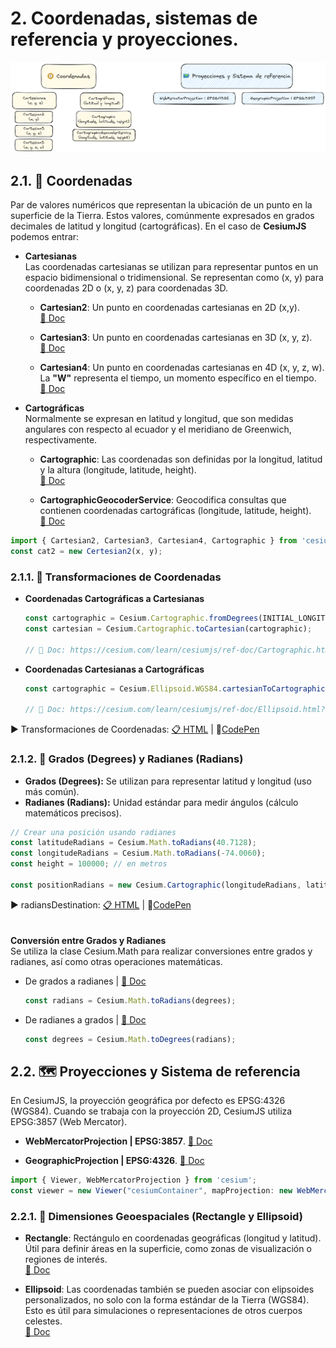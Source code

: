 # 2. Coordenadas, sistemas de referencia y proyecciones.
![scheme](./scheme.png)

## 2.1. 🧭 Coordenadas
Par de valores numéricos que representan la ubicación de un punto en la superficie de la Tierra. Estos valores, comúnmente expresados en grados decimales de latitud y longitud (cartográficas). En el caso de **CesiumJS** podemos entrar:
  * **Cartesianas**  
    Las coordenadas cartesianas se utilizan para representar puntos en un espacio bidimensional o tridimensional.
    Se representan como (x, y) para coordenadas 2D o (x, y, z) para coordenadas 3D.
  

    * **Cartesian2**: Un punto en coordenadas cartesianas en 2D (x,y).  
      [📘 Doc](https://cesium.com/learn/cesiumjs/ref-doc/Cartesian2.html)

     * **Cartesian3**: Un punto en coordenadas cartesianas en 3D (x, y, z).  
      [📘 Doc](https://cesium.com/learn/cesiumjs/ref-doc/Cartesian3.html)
    
      * **Cartesian4**: Un punto en coordenadas cartesianas en 4D (x, y, z, w).      
      La **"W"** representa el tiempo, un momento específico en el tiempo.  
      [📘 Doc](https://cesium.com/learn/cesiumjs/ref-doc/Cartesian4.html)
  * **Cartográficas**   
   Normalmente se expresan en latitud y longitud, que son medidas angulares con respecto al ecuador y el meridiano de Greenwich, respectivamente.

    * **Cartographic**: Las coordenadas son definidas por la longitud, latitud y la altura (longitude, latitude, height).  
      [📘 Doc](https://cesium.com/learn/cesiumjs/ref-doc/Cartographic.html)  
      
    * **CartographicGeocoderService**: Geocodifica consultas que contienen coordenadas cartográficas (longitude, latitude, height).  
      [📘 Doc](https://cesium.com/learn/cesiumjs/ref-doc/CartographicGeocoderService.html)  
      
   ```JavaScript
   import { Cartesian2, Cartesian3, Cartesian4, Cartographic } from 'cesium';
   const cat2 = new Certesian2(x, y);
   ```
### 2.1.1. 🔄 Transformaciones de Coordenadas
* **Coordenadas Cartográficas a Cartesianas**
  ```javascript
  const cartographic = Cesium.Cartographic.fromDegrees(INITIAL_LONGITUDE, INITIAL_LATITUDE, INITIAL_HEIGHT);
  const cartesian = Cesium.Cartographic.toCartesian(cartographic);

  // 📘 Doc: https://cesium.com/learn/cesiumjs/ref-doc/Cartographic.html?classFilter=Cartographic#.toCartesian
  ```
* **Coordenadas Cartesianas a Cartográficas**
  ```javascript
  const cartographic = Cesium.Ellipsoid.WGS84.cartesianToCartographic(cartesian);

  // 📘 Doc: https://cesium.com/learn/cesiumjs/ref-doc/Ellipsoid.html?classFilter=Ellipsoid#cartesianToCartographic
  ```

 ▶️ Transformaciones de Coordenadas: [📋 HTML](https://github.com/AlvaroCodes/cesiumJS_notebook/blob/main/02_Coordenadas_%20sistemas_de_referencia_y_proyecciones./examples/01_transformCoord.html)  | 🚀[CodePen](https://codepen.io/AlvaroCodes/pen/MWdeEZP)  

### 2.1.2. 📐 Grados (Degrees) y Radianes (Radians)
* **Grados (Degrees):** Se utilizan para representar latitud y longitud (uso más común).
* **Radianes (Radians):** Unidad estándar para medir ángulos (cálculo matemáticos precisos).
```javascript
// Crear una posición usando radianes
const latitudeRadians = Cesium.Math.toRadians(40.7128);
const longitudeRadians = Cesium.Math.toRadians(-74.0060);
const height = 100000; // en metros

const positionRadians = new Cesium.Cartographic(longitudeRadians, latitudeRadians, height);
```

 ▶️ radiansDestination: [📋 HTML](https://github.com/AlvaroCodes/cesiumJS_notebook/blob/main/02_Coordenadas_%20sistemas_de_referencia_y_proyecciones./examples/02_radiansDestination.html)  | 🚀[CodePen](https://codepen.io/AlvaroCodes/pen/WNBxXoa)  
<br/>
<br/>
**Conversión entre Grados y Radianes**  
Se utiliza la clase Cesium.Math para realizar conversiones entre grados y radianes, así como otras operaciones matemáticas.  
  * De grados a radianes | [📘 Doc](https://cesium.com/learn/cesiumjs/ref-doc/Math.html?classFilter=math#.toRadians)  
    ```javascript
    const radians = Cesium.Math.toRadians(degrees);
    ```
  * De radianes a grados | [📘 Doc](https://cesium.com/learn/cesiumjs/ref-doc/Math.html?classFilter=math#.toDegrees)  
    ```javascript
    const degrees = Cesium.Math.toDegrees(radians);
    ```

## 2.2. 🗺️ Proyecciones y Sistema de referencia
En CesiumJS, la proyección geográfica por defecto es EPSG:4326 (WGS84). Cuando se trabaja con la proyección 2D, CesiumJS utiliza EPSG:3857 (Web Mercator).

  * **WebMercatorProjection | EPSG:3857**. [📘 Doc](https://cesium.com/learn/ion-sdk/ref-doc/WebMercatorProjection.html)
    
  * **GeographicProjection | EPSG:4326**. [📘 Doc](https://cesium.com/learn/ion-sdk/ref-doc/GeographicProjection.html)

   ```JavaScript
   import { Viewer, WebMercatorProjection } from 'cesium';
   const viewer = new Viewer("cesiumContainer", mapProjection: new WebMercatorProjection());
   ```
### 2.2.1. 🔵 Dimensiones Geoespaciales (Rectangle y Ellipsoid)
* **Rectangle**: Rectángulo en coordenadas geográficas (longitud y latitud). Útil para definir áreas en la superficie, como zonas de visualización o regiones de interés.  
    [📘 Doc](https://cesium.com/learn/cesiumjs/ref-doc/Rectangle.html?classFilter=recta)
  
* **Ellipsoid**: Las coordenadas también se pueden asociar con elipsoides personalizados, no solo con la forma estándar de la Tierra (WGS84). Esto es útil para simulaciones o representaciones de otros cuerpos celestes.  
   [📘 Doc](https://cesium.com/learn/cesiumjs/ref-doc/Ellipsoid.html?classFilter=ellips)

